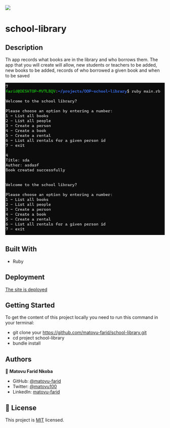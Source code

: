 ![](https://img.shields.io/badge/Microverse-blueviolet)

# school-library


## Description

Th app records what books are in the library and who borrows them. The app that you will create will allow, new students or teachers to be added, new books to be added,  records of who borrowed a given book and when to be saved


![screenshot](./screenshot.PNG)

## Built With

- Ruby

## Deployment
[The site is deployed](https://frosty-beaver-391916.netlify.app)

## Getting Started

To get the content of this project locally you need to run this command in your terminal:

- git clone your https://github.com/matovu-farid/school-library.git
- cd project school-library
- bundle install


## Authors

👤 **Matovu Farid Nkoba**

- GitHub: [@matovu-farid](https://github.com/matovu-farid)
- Twitter: [@matovu100](https://twitter.com/matovu100)
- LinkedIn: [matovu-farid](https://www.linkedin.com/in/matovu-farid-48b80257)


## 📝 License

This project is [MIT](./MIT.md) licensed.

